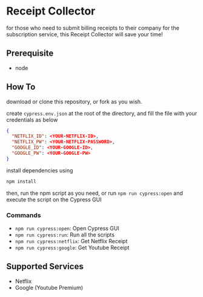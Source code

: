 # Receipt Collector

for those who need to submit billing receipts to their company for the subscription service,
this Receipt Collector will save your time!

## Prerequisite

- node

## How To

download or clone this repository, or fork as you wish.

create `cypress.env.json` at the root of the directory, and fill the file with your credentials as below

```json
{
  "NETFLIX_ID": <YOUR-NETFLIX-ID>,
  "NETFLIX_PW": <YOUR-NETFLIX-PASSWORD>,
  "GOOGLE_ID": <YOUR-GOOGLE-ID>,
  "GOOGLE_PW": <YOUR-GOOGLE-PW>
}
```

install dependencies using

```bash
npm install
```

then, run the npm script as you need, or run
`npm run cypress:open` and execute the script on the Cypress GUI

### Commands

- `npm run cypress:open`: Open Cypress GUI
- `npm run cypress:run`: Run all the scripts
- `npm run cypress:netflix`: Get Netflix Receipt
- `npm run cypress:google`: Get Youtube Receipt

## Supported Services

- Netflix
- Google (Youtube Premium)
